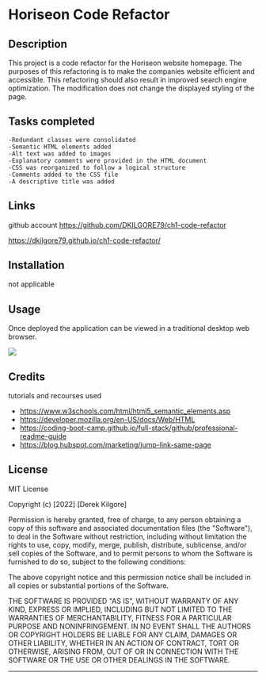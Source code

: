 
# Horiseon Code Refactor

## Description

This project is a code refactor for the Horiseon website homepage. The purposes of this refactoring is to make the companies website efficient and accessible. This refactoring should also result in improved search engine optimization. The modification does not change the displayed styling of the page.


## Tasks completed
    -Redundant classes were consolidated
    -Semantic HTML elements added
    -Alt text was added to images
    -Explanatory comments were provided in the HTML document
    -CSS was reorganized to follow a logical structure
    -Comments added to the CSS file
    -A descriptive title was added


## Links

github account https://github.com/DKILGORE79/ch1-code-refactor

https://dkilgore79.github.io/ch1-code-refactor/


## Installation

not applicable


## Usage

Once deployed the application can be viewed in a traditional desktop web browser.


![](assets%5Cimages%5Csnapshot.png)

## Credits

tutorials and recourses used
 - https://www.w3schools.com/html/html5_semantic_elements.asp
 - https://developer.mozilla.org/en-US/docs/Web/HTML
 - https://coding-boot-camp.github.io/full-stack/github/professional-readme-guide
 - https://blog.hubspot.com/marketing/jump-link-same-page

## License

MIT License

Copyright (c) [2022] [Derek Kilgore]

Permission is hereby granted, free of charge, to any person obtaining a copy
of this software and associated documentation files (the "Software"), to deal
in the Software without restriction, including without limitation the rights
to use, copy, modify, merge, publish, distribute, sublicense, and/or sell
copies of the Software, and to permit persons to whom the Software is
furnished to do so, subject to the following conditions:

The above copyright notice and this permission notice shall be included in all
copies or substantial portions of the Software.

THE SOFTWARE IS PROVIDED "AS IS", WITHOUT WARRANTY OF ANY KIND, EXPRESS OR
IMPLIED, INCLUDING BUT NOT LIMITED TO THE WARRANTIES OF MERCHANTABILITY,
FITNESS FOR A PARTICULAR PURPOSE AND NONINFRINGEMENT. IN NO EVENT SHALL THE
AUTHORS OR COPYRIGHT HOLDERS BE LIABLE FOR ANY CLAIM, DAMAGES OR OTHER
LIABILITY, WHETHER IN AN ACTION OF CONTRACT, TORT OR OTHERWISE, ARISING FROM,
OUT OF OR IN CONNECTION WITH THE SOFTWARE OR THE USE OR OTHER DEALINGS IN THE
SOFTWARE.

---

